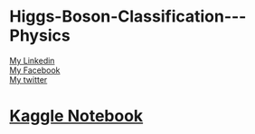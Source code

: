 # Higgs-Boson-Classification---Physics

[My Linkedin](https://www.linkedin.com/in/sabirmakhlouf) <br />
[My Facebook](https://www.facebook.com/MakhloufSabir) <br />
[My twitter](https://twitter.com/Sabir_Makhlouf) <br />



# [Kaggle Notebook](https://www.kaggle.com/makhloufsabir/higgs-boson-classification-physics-rnn?scriptVersionId=39449727) <br />
